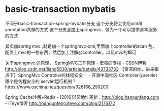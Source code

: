 # basic-transaction mybatis
不同于basic-transaction-spring-mybatis分支
这个分支将会使用xml和annotation共存的方式
这个分支会加上springmvc，做为一个可以提供基本服务的方式

其实加spring mvc ,就是加一个springmvc-xml,里面加上controller的scan 包，配置上mvc的一些东西，然后加上注解@controller，以及mvc的即可

关于springmvc 的原理，
SpringMVC工作原理 - 宏亮的专栏 - CSDN博客
http://blog.csdn.net/liang5630/article/details/43733733
【资深的你，进来指点下】SpringMvc Controller的线程安全！ - 开源中国社区
Controller与servlet哪个是线程安全的
servlet运行机制？
https://www.oschina.net/question/926166_250200


Spring Cache注解+Redis - [20161115]地址更新：http://blog.hanqunfeng.com - ITeye博客
http://hanqunfeng.iteye.com/blog/2176172